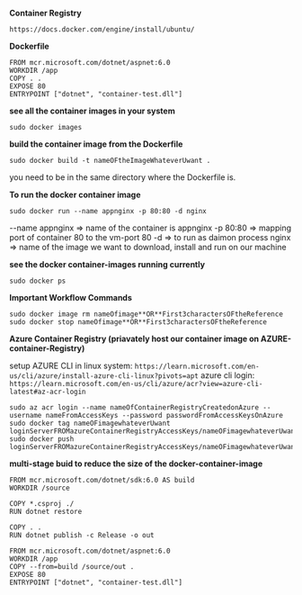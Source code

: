 **Container Registry**
```
https://docs.docker.com/engine/install/ubuntu/
```

**Dockerfile**
```
FROM mcr.microsoft.com/dotnet/aspnet:6.0
WORKDIR /app
COPY . .
EXPOSE 80
ENTRYPOINT ["dotnet", "container-test.dll"]
```

**see all the container images in your system**
```
sudo docker images
```

**build the container image from the Dockerfile**
```
sudo docker build -t nameOFtheImageWhateverUwant .
```
you need to be in the same directory where the Dockerfile is.


**To run the docker container image**
```
sudo docker run --name appnginx -p 80:80 -d nginx
```
--name appnginx   => name of the container is appnginx
-p 80:80          => mapping port of container 80 to the vm-port 80
-d                => to run as daimon process
nginx             => name of the image we want to download, install and run on our machine


**see the docker container-images running currently**
```
sudo docker ps
```

**Important Workflow Commands**
```
sudo docker image rm nameOfimage**OR**First3charactersOFtheReference
sudo docker stop nameOfimage**OR**First3charactersOFtheReference
```


**Azure Container Registry (priavately host our container image on AZURE-container-Registry)**

setup AZURE CLI in linux system:
``` https://learn.microsoft.com/en-us/cli/azure/install-azure-cli-linux?pivots=apt ```
azure cli login:
```https://learn.microsoft.com/en-us/cli/azure/acr?view=azure-cli-latest#az-acr-login ```

```
sudo az acr login --name nameOfContainerRegistryCreatedonAzure --username nameFromAccessKeys --password passwordFromAccessKeysOnAzure
sudo docker tag nameOFimagewhateverUwant loginServerFROMazureContainerRegistryAccessKeys/nameOFimagewhateverUwant 
sudo docker push loginServerFROMazureContainerRegistryAccessKeys/nameOFimagewhateverUwant 
```




**multi-stage buid to reduce the size of the docker-container-image**
```
FROM mcr.microsoft.com/dotnet/sdk:6.0 AS build
WORKDIR /source

COPY *.csproj ./
RUN dotnet restore

COPY . .
RUN dotnet publish -c Release -o out

FROM mcr.microsoft.com/dotnet/aspnet:6.0
WORKDIR /app
COPY --from=build /source/out .
EXPOSE 80
ENTRYPOINT ["dotnet", "container-test.dll"]
````
